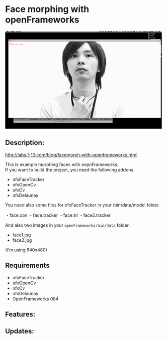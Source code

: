 # Face morphing with openFrameworks


![thumbnail.gif](thumbnail.gif)


Description:
--------

http://labs.1-10.com/blog/facemorph-with-openframeworks.html

This is example morphing faces with oepnFrameworks.  
If you want to build the project, you need the following addons.

+ ofxFaceTracker
+ ofxOpenCv
+ ofxCv
+ ofxDelaunay

You need also some files for ofxFaceTracker in your /bin/data/model folder.

・face.con
・face.tracker
・face.tri
・face2.tracker

And also two images in your `openFrameworks/bin/data` folder.

+ face1.jpg
+ face2.jpg

(I'm using 640x480)

Requirements
--------
+ ofxFaceTracker
+ ofxOpenCv
+ ofxCv
+ ofxDelaunay
+ OpenFrameworks 084

Features:
--------

Updates:
--------
